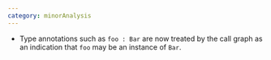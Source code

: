 ```yaml
---
category: minorAnalysis
---
```

* Type annotations such as `foo : Bar` are now treated by the call graph as an indication that `foo` may be an instance of `Bar`.
